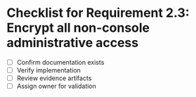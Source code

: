 # Checklist for Requirement 2.3: Encrypt all non-console administrative access

- [ ] Confirm documentation exists
- [ ] Verify implementation
- [ ] Review evidence artifacts
- [ ] Assign owner for validation
